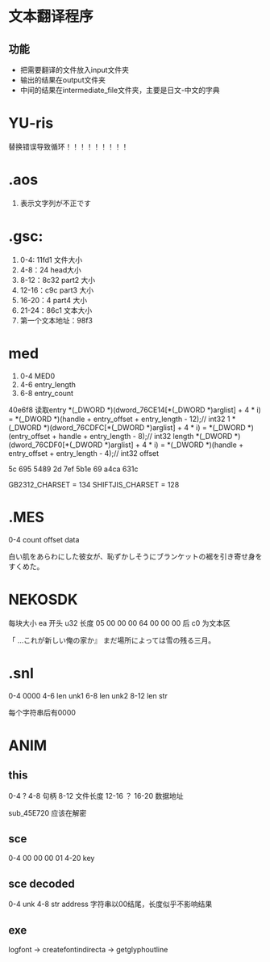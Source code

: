 # 文本翻译程序

## 功能
* 把需要翻译的文件放入input文件夹
* 输出的结果在output文件夹
* 中间的结果在intermediate_file文件夹，主要是日文-中文的字典


# YU-ris
替换错误导致循环！！！！！！！！！

# .aos
1. 表示文字列が不正です


# .gsc:
1. 0-4: 11fd1 文件大小
2. 4-8：24 head大小
3. 8-12：8c32 part2 大小
4. 12-16：c9c part3 大小
5. 16-20：4 part4 大小
6. 21-24：86c1 文本大小
7. 第一个文本地址：98f3


# med
1. 0-4 MED0
2. 4-6 entry_length
3. 6-8 entry_count

40e6f8 读取entry
\*(_DWORD \*)(dword_76CE14[\*(_DWORD \*)arglist] + 4 \* i) = *(_DWORD *)(handle + entry_offset + entry_length - 12);// int32 1
\*(_DWORD \*)(dword_76CDFC[\*(_DWORD \*)arglist] + 4 \* i) = *(_DWORD *)(entry_offset + handle + entry_length - 8);// int32 length
\*(_DWORD \*)(dword_76CDF0[\*(_DWORD \*)arglist] + 4 \* i) = *(_DWORD *)(handle + entry_offset + entry_length - 4);// int32 offset

5c 695 5489
2d 7ef 5b1e
69 a4ca 631c

GB2312_CHARSET = 134
SHIFTJIS_CHARSET = 128


# .MES
0-4 count
offset
data

白い肌をあらわにした彼女が、恥ずかしそうにブランケットの裾を引き寄せ身をすくめた。


# NEKOSDK
每块大小 
ea 开头
u32 长度
05 00 00 00 64 00 00 00 后 c0 为文本区

「 …これが新しい俺の家か』
まだ場所によっては雪の残る三月。

# .snl
0-4 0000
4-6 len unk1
6-8 len unk2
8-12 len str

每个字符串后有0000


# ANIM
## this
0-4 ?
4-8 句柄
8-12 文件长度
12-16 ？
16-20 数据地址

sub_45E720 应该在解密
## sce
0-4 00 00 00 01
4-20 key

## sce decoded
0-4 unk
4-8 str address
字符串以00结尾，长度似乎不影响结果

## exe
logfont -> createfontindirecta -> getglyphoutline